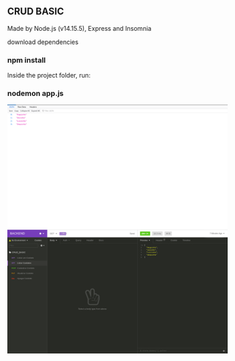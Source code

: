 ## CRUD BASIC
Made by Node.js (v14.15.5), Express and Insomnia

download dependencies
### npm install 

Inside the project folder, run:
### nodemon app.js

![banner](https://github.com/PauloTxJS/CRUD-NODEJS/blob/main/img/banner1.png)
![banner](https://github.com/PauloTxJS/CRUD-NODEJS/blob/main/img/banner2.png)
